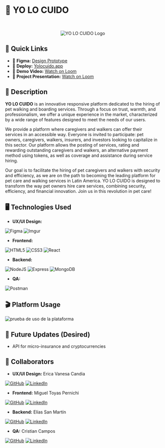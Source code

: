 # 🐾 YO LO CUIDO
<br/>
<p align="center">
  <img src="https://github.com/user-attachments/assets/4c3ba58c-0829-412d-ac43-8bd2bd332459" alt="YO LO CUIDO Logo">
</p>

## 🔗 Quick Links
- 🎨 **Figma:** [Design Prototype](https://www.figma.com/design/8QSznuzXRh9wzYoGMO0YvG/PROYECTO-NO-COUNTRY?node-id=87-2010&t=bLb5rMQuojUUZgzf-0)
- 🚀 **Deploy:** [Yolocuido.app](https://yolocuido.vercel.app/)
- 🎥 **Demo Video:** [Watch on Loom](https://www.loom.com/share/d04830190309451393eaf532ed390d41?sid=64c32990-27ec-496a-8b72-bcdacd63401f)
- 🎦 **Project Presentation:** [Watch on Loom](https://www.loom.com/share/53d58c898c244632a107781d1a65616f?sid=8975d84d-e8ba-46c6-9f27-223617eac0ae)


## 📝 Description

**YO LO CUIDO** is an innovative responsive platform dedicated to the hiring of pet walking and boarding services. Through a focus on trust, warmth, and professionalism, we offer a unique experience in the market, characterized by a wide range of features designed to meet the needs of our users.

We provide a platform where caregivers and walkers can offer their services in an accessible way. Everyone is invited to participate: pet owners, caregivers, walkers, insurers, and investors looking to capitalize in this sector. Our platform allows the posting of services, rating and rewarding outstanding caregivers and walkers, an alternative payment method using tokens, as well as coverage and assistance during service hiring.

Our goal is to facilitate the hiring of pet caregivers and walkers with security and efficiency, as we are on the path to becoming the leading platform for pet care and walking services in Latin America. YO LO CUIDO is designed to transform the way pet owners hire care services, combining security, efficiency, and financial innovation. Join us in this revolution in pet care!

## 🖥️ Technologies Used

- **UX/UI Design:**
  
![Figma](https://img.shields.io/badge/Figma-F24E1E?style=for-the-badge&logo=figma&logoColor=white) ![Imgur](https://img.shields.io/badge/Imgur-1BB76E?style=for-the-badge&logo=imgur&logoColor=white)
- **Frontend:**

![HTML5](https://img.shields.io/badge/HTML5-E34F26?style=for-the-badge&logo=html5&logoColor=white) ![CSS3](https://img.shields.io/badge/CSS3-1572B6?style=for-the-badge&logo=css3&logoColor=white) ![React](https://img.shields.io/badge/React-20232A?style=for-the-badge&logo=react&logoColor=61DAFB)
- **Backend:**
  
![NodeJS](https://img.shields.io/badge/Node.js-339933?style=for-the-badge&logo=nodedotjs&logoColor=white) ![Express](https://img.shields.io/badge/Express.js-000000?style=for-the-badge&logo=express&logoColor=white) ![MongoDB](https://img.shields.io/badge/MongoDB-4EA94B?style=for-the-badge&logo=mongodb&logoColor=white)
- **QA:**
  
![Postman](https://img.shields.io/badge/Postman-FF6C37?style=for-the-badge&logo=Postman&logoColor=white)

## 🎬 Platform Usage

![prueba de uso de la plataforma](https://github.com/user-attachments/assets/a2128efd-8a28-4469-8192-29c75013e70b)


## 🔮 Future Updates (Desired)

- API for micro-insurance and cryptocurrencies

## 👥 Collaborators

- **UX/UI Design:** Erica Vanesa Candia

[![GitHub](https://img.shields.io/badge/GitHub-100000?style=for-the-badge&logo=github&logoColor=white)](https://github.com/PericlesUXUI) [![LinkedIn](https://img.shields.io/badge/LinkedIn-0077B5?style=for-the-badge&logo=linkedin&logoColor=white)](https://www.linkedin.com/in/ericavanesacandia)

- **Frontend:** Miguel Toyas Pernichi

[![GitHub](https://img.shields.io/badge/GitHub-100000?style=for-the-badge&logo=github&logoColor=white)](https://github.com/Mitoperni) [![LinkedIn](https://img.shields.io/badge/LinkedIn-0077B5?style=for-the-badge&logo=linkedin&logoColor=white)](https://www.linkedin.com/in/migueltoyaspernichi)

- **Backend:** Elías San Martín

[![GitHub](https://img.shields.io/badge/GitHub-100000?style=for-the-badge&logo=github&logoColor=white)](https://github.com/Elias-san) [![LinkedIn](https://img.shields.io/badge/LinkedIn-0077B5?style=for-the-badge&logo=linkedin&logoColor=white)](https://www.linkedin.com/in/elias-san-martin/)

- **QA:** Cristian Campos

[![GitHub](https://img.shields.io/badge/GitHub-100000?style=for-the-badge&logo=github&logoColor=white)](https://github.com/CrisCampos01) [![LinkedIn](https://img.shields.io/badge/LinkedIn-0077B5?style=for-the-badge&logo=linkedin&logoColor=white)](https://www.linkedin.com/in/cristian-campos-a7597114a/)
